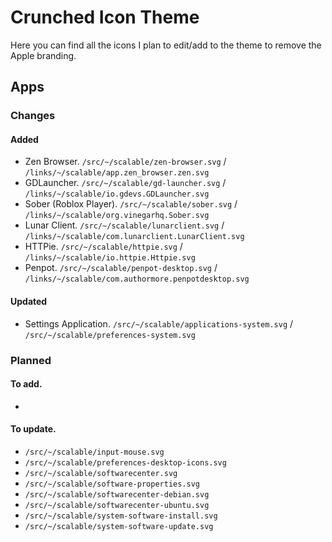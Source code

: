 # Crunched Icon Theme

Here you can find all the icons I plan to edit/add to the theme to remove the Apple branding.

## Apps

### Changes

#### Added

- Zen Browser. `/src/~/scalable/zen-browser.svg` / `/links/~/scalable/app.zen_browser.zen.svg`
- GDLauncher. `/src/~/scalable/gd-launcher.svg` / `/links/~/scalable/io.gdevs.GDLauncher.svg`
- Sober (Roblox Player). `/src/~/scalable/sober.svg` / `/links/~/scalable/org.vinegarhq.Sober.svg`
- Lunar Client. `/src/~/scalable/lunarclient.svg` / `/links/~/scalable/com.lunarclient.LunarClient.svg`
- HTTPie. `/src/~/scalable/httpie.svg` / `/links/~/scalable/io.httpie.Httpie.svg`
- Penpot. `/src/~/scalable/penpot-desktop.svg` / `/links/~/scalable/com.authormore.penpotdesktop.svg`

#### Updated

- Settings Application. `/src/~/scalable/applications-system.svg` / `/src/~/scalable/preferences-system.svg`

### Planned

#### To add.

-

#### To update.

- `/src/~/scalable/input-mouse.svg`
- `/src/~/scalable/preferences-desktop-icons.svg`
- `/src/~/scalable/softwarecenter.svg`
- `/src/~/scalable/software-properties.svg`
- `/src/~/scalable/softwarecenter-debian.svg`
- `/src/~/scalable/softwarecenter-ubuntu.svg`
- `/src/~/scalable/system-software-install.svg`
- `/src/~/scalable/system-software-update.svg`
